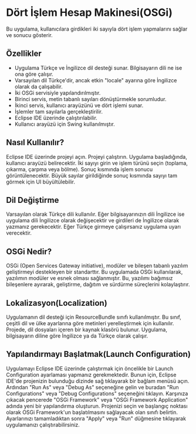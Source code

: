 # Dört İşlem Hesap Makinesi(OSGi)
Bu uygulama, kullanıcılara girdikleri iki sayıyla dört işlem yapmalarını sağlar ve sonucu gösterir.


## Özellikler
- Uygulama Türkçe ve İngilizce dil desteği sunar. Bilgisayarın dili ne ise ona göre çalışır.
- Varsayılan dil Türkçe'dir, ancak etkin "locale" ayarına göre İngilizce olarak da çalışabilir.
- İki OSGi servisiyle yapılandırılmıştır.
- Birinci servis, metin tabanlı sayıları dönüştürmekle sorumludur.
- İkinci servis, kullanıcı arayüzünü ve dört işlemi sunar.
- İşlemler tam sayılarla gerçekleştirilir.
- Eclipse IDE üzerinde çalıştırılabilir.
- Kullanıcı arayüzü için Swing kullanılmıştır.

## Nasıl Kullanılır?
Eclipse IDE üzerinde projeyi açın.
Projeyi çalıştırın.
Uygulama başladığında, kullanıcı arayüzü belirecektir.
İki sayıyı girin ve işlem türünü seçin (toplama, çıkarma, çarpma veya bölme).
Sonuç kısmında işlem sonucu görüntülenecektir.
Büyük sayılar girildiğinde sonuç kısmında sayıyı tam görmek için UI büyültülebilir.


## Dil Değiştirme
Varsayılan olarak Türkçe dili kullanılır.
Eğer bilgisayarınızın dili İngilizce ise uygulama dili İngilizce olarak değişecektir ve girdileri de İngilizce olarak yazmanız gerekecektir. Eğer Türkçe girmeye çalışırsanız uygulama uyarı verecektir.


## OSGi Nedir?
OSGi (Open Services Gateway initiative), modüler ve bileşen tabanlı yazılım geliştirmeyi destekleyen bir standarttır. Bu uygulamada OSGi kullanılarak, yazılımın modüler ve esnek olması sağlanmıştır. Bu, yazılımı bağımsız bileşenlere ayırarak, geliştirme, dağıtım ve sürdürme süreçlerini kolaylaştırır.

## Lokalizasyon(Localization)
Uygulamanın dil desteği için ResourceBundle sınıfı kullanılmıştır. Bu sınıf, çeşitli dil ve ülke ayarlarına göre metinleri yerelleştirmek için kullanılır. Projede, dil dosyaları içeren bir kaynak klasörü bulunur. Uygulama, bilgisayarın diline göre İngilizce ya da Türkçe olarak çalışır.

## Yapılandırmayı Başlatmak(Launch Configuration)
Uygulamayı Eclipse IDE üzerinde çalıştırmak için öncelikle bir Launch Configuration ayarlaması yapmanız gerekmektedir. Bunun için, Eclipse IDE'de projenizin bulunduğu dizinde sağ tıklayarak bir bağlam menüsü açın. Ardından "Run As" veya "Debug As" seçeneğine gelin ve buradan "Run Configurations" veya "Debug Configurations" seçeneğini tıklayın. Karşınıza çıkacak pencerede "OSGi Framework" veya "OSGi Framework Application" adında yeni bir yapılandırma oluşturun. Projenizi seçin ve başlangıç noktası olarak OSGi Framework'un başlatılmasını sağlayacak olan sınıfı belirtin. Ayarlarınızı tamamladıktan sonra "Apply" veya "Run" düğmesine tıklayarak uygulamanızı çalıştırabilirsiniz.
